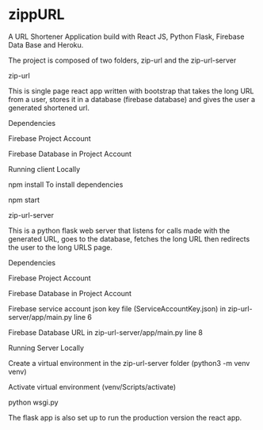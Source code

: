 # zippURL

A URL Shortener Application build with React JS, Python Flask, Firebase Data Base and Heroku.

The project is composed of two folders, zip-url and the zip-url-server

zip-url

This is single page react app written with bootstrap that takes the long URL from a user, stores it in a database (firebase database) and gives the user a generated shortened url.

Dependencies

Firebase Project Account

Firebase Database in Project Account

Running client Locally

npm install To install dependencies

npm start


zip-url-server

This is a python flask web server that listens for calls made with the generated URL, goes to the database, fetches the long URL then redirects the user to the long URLS page.

Dependencies

Firebase Project Account

Firebase Database in Project Account

Firebase service account json key file (ServiceAccountKey.json) in zip-url-server/app/main.py line 6

Firebase Database URL in zip-url-server/app/main.py line 8

Running Server Locally

Create a virtual environment in the zip-url-server folder (python3 -m venv venv)

Activate virtual environment (venv/Scripts/activate)

python wsgi.py


The flask app is also set up to run the production version the react app. 
